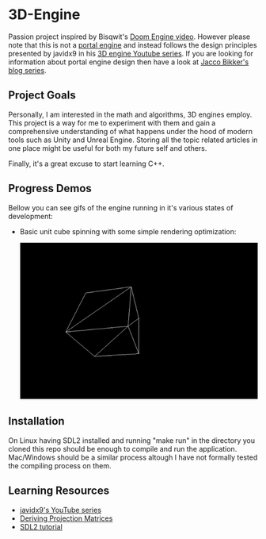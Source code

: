 # 3D-Engine

Passion project inspired by Bisqwit's [Doom Engine video](https://www.youtube.com/watch?v=HQYsFshbkYw&t=136s). However please note that this is not a [portal engine](https://en.wikipedia.org/wiki/Portal_rendering) and instead follows the design principles presented by javidx9 in his [3D engine Youtube series](https://www.youtube.com/watch?v=ih20l3pJoeU&t=780s). If you are looking for information about portal engine design then have a look at [Jacco Bikker's blog series](https://www.flipcode.com/archives/Building_a_3D_Portal_Engine-Issue_01_Introduction.shtml).

## Project Goals

Personally, I am interested in the math and algorithms, 3D engines employ. This project is a way for me to experiment with them and gain a comprehensive understanding of what happens under the hood of modern tools such as Unity and Unreal Engine. Storing all the topic related articles in one place might be useful for both my future self and others.

Finally, it's a great excuse to start learning C++.

## Progress Demos

Bellow you can see gifs of the engine running in it's various states of development:

* Basic unit cube spinning with some simple rendering optimization:
  
  ![](3d-cube-demo.gif)

## Installation

On Linux having SDL2 installed and running "make run" in the directory you cloned this repo should be enough to compile and run the application.
Mac/Windows should be a similar process altough I have not formally tested the compiling process on them.

## Learning Resources
  * [javidx9's YouTube series](https://www.youtube.com/watch?v=ih20l3pJoeU&t=780s)
  * [Deriving Projection Matrices](https://www.codeguru.com/cpp/misc/misc/graphics/article.php/c10123/Deriving-Projection-Matrices.htm#page-1)
  * [SDL2 tutorial](https://lazyfoo.net/tutorials/SDL/)
